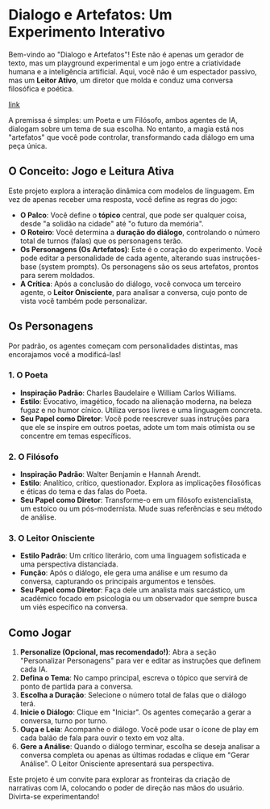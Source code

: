 # Dialogo e Artefatos: Um Experimento Interativo

Bem-vindo ao "Dialogo e Artefatos"! Este não é apenas um gerador de texto, mas um playground experimental e um jogo entre a criatividade humana e a inteligência artificial. Aqui, você não é um espectador passivo, mas um **Leitor Ativo**, um diretor que molda e conduz uma conversa filosófica e poética.

[link](https://dialogo-e-artefatos-111707575001.us-west1.run.app/)

A premissa é simples: um Poeta e um Filósofo, ambos agentes de IA, dialogam sobre um tema de sua escolha. No entanto, a magia está nos "artefatos" que você pode controlar, transformando cada diálogo em uma peça única.

## O Conceito: Jogo e Leitura Ativa

Este projeto explora a interação dinâmica com modelos de linguagem. Em vez de apenas receber uma resposta, você define as regras do jogo:

-   **O Palco**: Você define o **tópico** central, que pode ser qualquer coisa, desde "a solidão na cidade" até "o futuro da memória".
-   **O Roteiro**: Você determina a **duração do diálogo**, controlando o número total de turnos (falas) que os personagens terão.
-   **Os Personagens (Os Artefatos)**: Este é o coração do experimento. Você pode editar a personalidade de cada agente, alterando suas instruções-base (system prompts). Os personagens são os seus artefatos, prontos para serem moldados.
-   **A Crítica**: Após a conclusão do diálogo, você convoca um terceiro agente, o **Leitor Onisciente**, para analisar a conversa, cujo ponto de vista você também pode personalizar.

## Os Personagens

Por padrão, os agentes começam com personalidades distintas, mas encorajamos você a modificá-las!

### 1. O Poeta
-   **Inspiração Padrão**: Charles Baudelaire e William Carlos Williams.
-   **Estilo**: Evocativo, imagético, focado na alienação moderna, na beleza fugaz e no humor cínico. Utiliza versos livres e uma linguagem concreta.
-   **Seu Papel como Diretor**: Você pode reescrever suas instruções para que ele se inspire em outros poetas, adote um tom mais otimista ou se concentre em temas específicos.

### 2. O Filósofo
-   **Inspiração Padrão**: Walter Benjamin e Hannah Arendt.
-   **Estilo**: Analítico, crítico, questionador. Explora as implicações filosóficas e éticas do tema e das falas do Poeta.
-   **Seu Papel como Diretor**: Transforme-o em um filósofo existencialista, um estoico ou um pós-modernista. Mude suas referências e seu método de análise.

### 3. O Leitor Onisciente
-   **Estilo Padrão**: Um crítico literário, com uma linguagem sofisticada e uma perspectiva distanciada.
-   **Função**: Após o diálogo, ele gera uma análise e um resumo da conversa, capturando os principais argumentos e tensões.
-   **Seu Papel como Diretor**: Faça dele um analista mais sarcástico, um acadêmico focado em psicologia ou um observador que sempre busca um viés específico na conversa.

## Como Jogar

1.  **Personalize (Opcional, mas recomendado!)**: Abra a seção "Personalizar Personagens" para ver e editar as instruções que definem cada IA.
2.  **Defina o Tema**: No campo principal, escreva o tópico que servirá de ponto de partida para a conversa.
3.  **Escolha a Duração**: Selecione o número total de falas que o diálogo terá.
4.  **Inicie o Diálogo**: Clique em "Iniciar". Os agentes começarão a gerar a conversa, turno por turno.
5.  **Ouça e Leia**: Acompanhe o diálogo. Você pode usar o ícone de play em cada balão de fala para ouvir o texto em voz alta.
6.  **Gere a Análise**: Quando o diálogo terminar, escolha se deseja analisar a conversa completa ou apenas as últimas rodadas e clique em "Gerar Análise". O Leitor Onisciente apresentará sua perspectiva.

Este projeto é um convite para explorar as fronteiras da criação de narrativas com IA, colocando o poder de direção nas mãos do usuário. Divirta-se experimentando!
